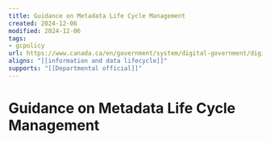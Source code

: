 ```yaml
---
title: Guidance on Metadata Life Cycle Management
created: 2024-12-06
modified: 2024-12-06
tags:
- gcpolicy
url: https://www.canada.ca/en/government/system/digital-government/digital-government-innovations/information-management/guidance-metadata-life-cycle-management.html
aligns: "[[information and data lifecycle]]"
supports: "[[Departmental official]]"
---
```

# Guidance on Metadata Life Cycle Management
